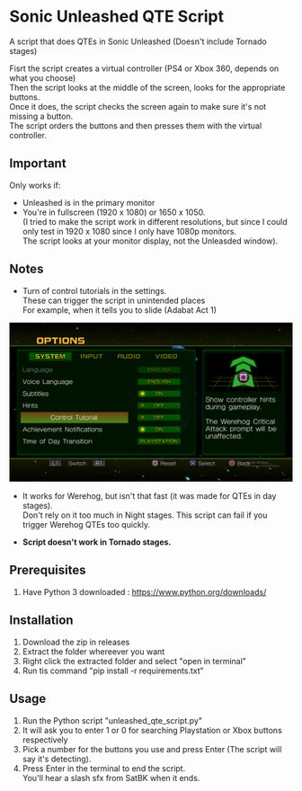 # Sonic Unleashed QTE Script
 A script that does QTEs in Sonic Unleashed (Doesn't include Tornado stages)

Fisrt the script creates a virtual controller (PS4 or Xbox 360, depends on what you choose)<br>
Then the script looks at the middle of the screen, looks for the appropriate buttons. <br>
Once it does, the script checks the screen again to make sure it's not missing a button. <br>
The script orders the buttons and then presses them with the virtual controller.

## Important
Only works if: <br>
- Unleashed is in the primary monitor
- You're in fullscreen (1920 x 1080) or 1650 x 1050.<br>
	(I tried to make the script work in different resolutions, but since I could only test in 1920 x 1080 since I only have 1080p monitors.<br>
	The script looks at your monitor display, not the Unleasded window).
	
## Notes
- Turn of control tutorials in the settings. <br>
	These can trigger the script in unintended places <br>
	For example, when it tells you to slide (Adabat Act 1)

![control_tutorial](control_tutorial.png)

- It works for Werehog, but isn't that fast (it was made for QTEs in day stages).<br>Don't rely on it too much in Night stages. This script can fail if you trigger Werehog QTEs too quickly.

- **Script doesn't work in Tornado stages.**

## Prerequisites
1. Have Python 3 downloaded : https://www.python.org/downloads/

## Installation
1. Download the zip in releases
1. Extract the folder whereever you want
1. Right click the extracted folder and select "open in terminal"
1. Run tis command "pip install -r requirements.txt" 

## Usage
1. Run the Python script "unleashed_qte_script.py"
1. It will ask you to enter 1 or 0 for searching Playstation or Xbox buttons respectively
1. Pick a number for the buttons you use and press Enter (The script will say it's detecting).
1. Press Enter in the terminal to end the script.<br> You'll hear a slash sfx from SatBK when it ends.